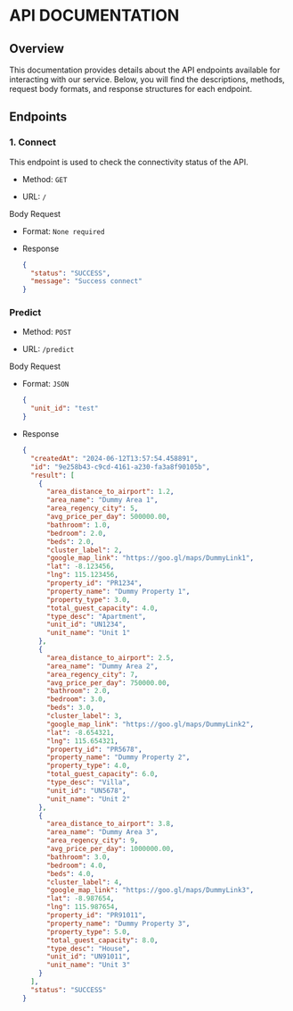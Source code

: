 # API DOCUMENTATION

## Overview
This documentation provides details about the API endpoints available for interacting with our service. Below, you will find the descriptions, methods, request body formats, and response structures for each endpoint.

## Endpoints

### 1. Connect
This endpoint is used to check the connectivity status of the API.
- Method: `GET`

- URL: `/`

Body Request

- Format: `None required`

- Response
  ```json
  {
    "status": "SUCCESS", 
    "message": "Success connect"
  }
  ```

### Predict
- Method: `POST`

- URL: `/predict`

Body Request

- Format: `JSON`
  ```json
  {
    "unit_id": "test" 
  }
  ```

- Response
  ```json
  {
    "createdAt": "2024-06-12T13:57:54.458891",
    "id": "9e258b43-c9cd-4161-a230-fa3a8f90105b",
    "result": [
      {
        "area_distance_to_airport": 1.2,
        "area_name": "Dummy Area 1",
        "area_regency_city": 5,
        "avg_price_per_day": 500000.00,
        "bathroom": 1.0,
        "bedroom": 2.0,
        "beds": 2.0,
        "cluster_label": 2,
        "google_map_link": "https://goo.gl/maps/DummyLink1",
        "lat": -8.123456,
        "lng": 115.123456,
        "property_id": "PR1234",
        "property_name": "Dummy Property 1",
        "property_type": 3.0,
        "total_guest_capacity": 4.0,
        "type_desc": "Apartment",
        "unit_id": "UN1234",
        "unit_name": "Unit 1"
      },
      {
        "area_distance_to_airport": 2.5,
        "area_name": "Dummy Area 2",
        "area_regency_city": 7,
        "avg_price_per_day": 750000.00,
        "bathroom": 2.0,
        "bedroom": 3.0,
        "beds": 3.0,
        "cluster_label": 3,
        "google_map_link": "https://goo.gl/maps/DummyLink2",
        "lat": -8.654321,
        "lng": 115.654321,
        "property_id": "PR5678",
        "property_name": "Dummy Property 2",
        "property_type": 4.0,
        "total_guest_capacity": 6.0,
        "type_desc": "Villa",
        "unit_id": "UN5678",
        "unit_name": "Unit 2"
      },
      {
        "area_distance_to_airport": 3.8,
        "area_name": "Dummy Area 3",
        "area_regency_city": 9,
        "avg_price_per_day": 1000000.00,
        "bathroom": 3.0,
        "bedroom": 4.0,
        "beds": 4.0,
        "cluster_label": 4,
        "google_map_link": "https://goo.gl/maps/DummyLink3",
        "lat": -8.987654,
        "lng": 115.987654,
        "property_id": "PR91011",
        "property_name": "Dummy Property 3",
        "property_type": 5.0,
        "total_guest_capacity": 8.0,
        "type_desc": "House",
        "unit_id": "UN91011",
        "unit_name": "Unit 3"
      }
    ],
    "status": "SUCCESS"
  }
  ```

